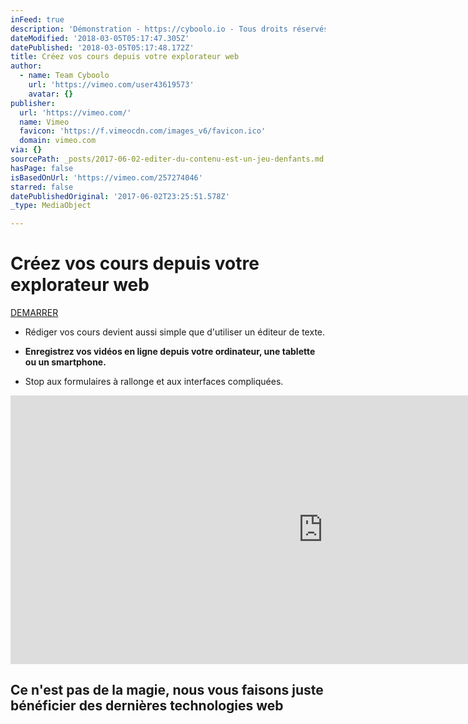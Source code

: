 ```yaml
---
inFeed: true
description: 'Démonstration - https://cyboolo.io - Tous droits réservés'
dateModified: '2018-03-05T05:17:47.305Z'
datePublished: '2018-03-05T05:17:48.172Z'
title: Créez vos cours depuis votre explorateur web
author:
  - name: Team Cyboolo
    url: 'https://vimeo.com/user43619573'
    avatar: {}
publisher:
  url: 'https://vimeo.com/'
  name: Vimeo
  favicon: 'https://f.vimeocdn.com/images_v6/favicon.ico'
  domain: vimeo.com
via: {}
sourcePath: _posts/2017-06-02-editer-du-contenu-est-un-jeu-denfants.md
hasPage: false
isBasedOnUrl: 'https://vimeo.com/257274046'
starred: false
datePublishedOriginal: '2017-06-02T23:25:51.578Z'
_type: MediaObject

---
```

# **Créez vos cours depuis votre explorateur web**
[DEMARRER][0]

* Rédiger vos cours devient aussi simple que d'utiliser un éditeur de texte.

* **Enregistrez vos vidéos en ligne depuis votre ordinateur, une tablette ou un smartphone.**

* Stop aux formulaires à rallonge et aux interfaces compliquées.

<iframe src="https://cdn.embedly.com/widgets/media.html?src=https%3A%2F%2Fplayer.vimeo.com%2Fvideo%2F257274046&amp;dntp=1&amp;url=https%3A%2F%2Fvimeo.com%2F257274046&amp;image=https%3A%2F%2Fi.vimeocdn.com%2Fvideo%2F685158390_1280.jpg&amp;key=a715cf41cc93453ca338d350cd26f87b&amp;type=text%2Fhtml&amp;schema=vimeo" width="1000" height="430" scrolling="no" frameborder="0" allowfullscreen="" style=""></iframe>

## **Ce n'est pas de la magie, nous vous faisons juste bénéficier des dernières technologies web**

[0]: https://cyboolo.eu.auth0.com/login?client=W1jbxu3C003wehR2kbuCJorz9D23hyEB